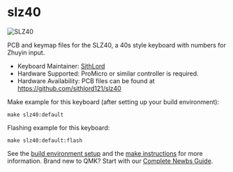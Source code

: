 # slz40

![SLZ40](https://imgur.com/kgXfEBR.jpg)

PCB and keymap files for the SLZ40, a 40s style keyboard with numbers for Zhuyin input.

* Keyboard Maintainer: [SithLord](https://github.com/sithlord121/slz40)
* Hardware Supported: ProMicro or similar controller is required.
* Hardware Availability: PCB files can be found at https://github.com/sithlord121/slz40

Make example for this keyboard (after setting up your build environment):

    make slz40:default

Flashing example for this keyboard:

    make slz40:default:flash

See the [build environment setup](https://docs.qmk.fm/#/getting_started_build_tools) and the [make instructions](https://docs.qmk.fm/#/getting_started_make_guide) for more information. Brand new to QMK? Start with our [Complete Newbs Guide](https://docs.qmk.fm/#/newbs).
